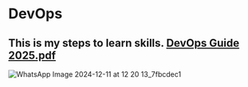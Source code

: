 # DevOps
This is my steps to learn skills. 
[DevOps Guide 2025.pdf](https://github.com/user-attachments/files/18090874/DevOps.Guide.2025.pdf)
-------------------------------------------------------------------------
![WhatsApp Image 2024-12-11 at 12 20 13_7fbcdec1](https://github.com/user-attachments/assets/38f0a042-aedc-4934-9811-0f78a27c6df7)

